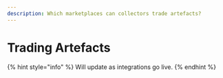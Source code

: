 ```yaml
---
description: Which marketplaces can collectors trade artefacts?
---
```


# Trading Artefacts

{% hint style="info" %}
Will update as integrations go live.
{% endhint %}
